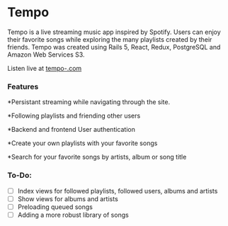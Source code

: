 # Tempo

Tempo is a live streaming music app inspired by Spotify. Users can enjoy their favorite songs while exploring the many playlists created by their friends. Tempo was created using Rails 5, React, Redux, PostgreSQL and Amazon Web Services S3. 

Listen live at [tempo-.com](https://tempo-.herokuapp.com/#/)

### Features

*Persistant streaming while navigating through the site.

*Following playlists and friending other users

*Backend and frontend User authentication

*Create your own playlists with your favorite songs

*Search for your favorite songs by artists, album or song title

###

### To-Do:
* [ ] Index views for followed playlists, followed users, albums and artists
* [ ] Show views for albums and artists
* [ ] Preloading queued songs
* [ ] Adding a more robust library of songs
